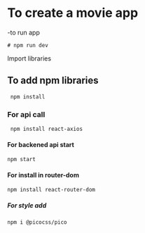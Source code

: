 # To create a movie app

-to run app

```
# npm run dev
```

Import libraries

## To add npm libraries

```
 npm install
```

### For api call

```
 npm install react-axios
```

#### For backened api start

```
npm start
```

#### For install in router-dom

```
npm install react-router-dom
```
##### For style add 
```
npm i @picocss/pico
```